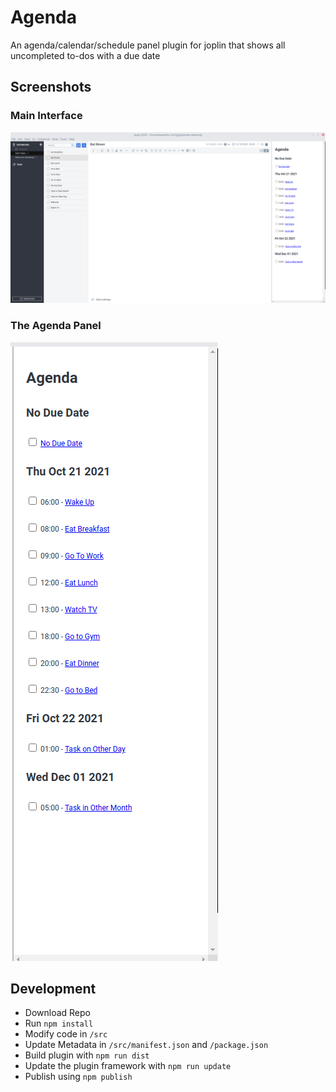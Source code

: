 # Agenda

An agenda/calendar/schedule panel plugin for joplin that shows all uncompleted to-dos with a due date

## Screenshots
### Main Interface
![Screenshot1](docs/Screenshot1.png)

### The Agenda Panel
![Screenshot2](docs/Screenshot2.png)


## Development
* Download Repo
* Run `npm install`
* Modify code in `/src`
* Update Metadata in `/src/manifest.json` and `/package.json`
* Build plugin with `npm run dist`
* Update the plugin framework with `npm run update`
* Publish using `npm publish`
